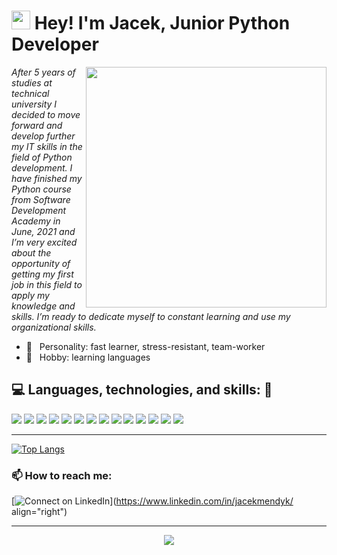 <h1><img src="https://emojis.slackmojis.com/emojis/images/1531849430/4246/blob-sunglasses.gif?1531849430" width="30"/> Hey! I'm Jacek, Junior Python Developer</h1>

<img src="https://media1.giphy.com/media/13HgwGsXF0aiGY/giphy.gif" width="385px" align="right">
<!-- https://media.giphy.com/media/9B8wYztAoe1zO/source.gif -->

*After 5 years of studies at technical university I decided to move forward and develop further my IT skills in the field of Python development. I have finished my Python course from Software Development Academy in June, 2021 and I’m very excited about the opportunity of getting my first job in this field to apply my knowledge and skills. I’m ready to dedicate myself to constant learning and use my organizational skills.*

- 🌱 &nbsp;&nbsp;Personality: fast learner, stress-resistant, team-worker
- 🔎 &nbsp;&nbsp;Hobby: learning languages 

## 💻 Languages, technologies, and skills: 🚀
<p>
      <img src="https://img.shields.io/static/v1?label=&message=Python&color=3C78A9&logo=python&logoColor=FFFFFF">
      <img src="https://img.shields.io/badge/-django-%2314392B">
      <img src="https://img.shields.io/static/v1?label=&message=JavaScript&color=F1E05A&logo=javascript&logoColor=FFFFFF">
      <img src="https://img.shields.io/badge/-Git-F44D27?style=flat-square&logo=Git&logoColor=white">
      <img src="https://img.shields.io/badge/-Github-181717?style=flat-square&logo=GitHub&logoColor=white">
      <img src="https://img.shields.io/badge/-GitLab-FCA121?style=flat-square&logo=gitlab">
      <img src="https://img.shields.io/badge/-HTTP-%23328AC1">
      <img src="https://img.shields.io/badge/-HTML5-E34F26?style=flat-square&logo=HTML5&logoColor=white">
      <img src="https://img.shields.io/badge/-CSS3-1572B6?style=flat-square&logo=CSS3&logoColor=white">
      <img src="https://img.shields.io/badge/-MySQL-F29111?style=flat-square&logo=MySQL&logoColor=white">
      <img src="https://img.shields.io/badge/Linux-black?style=flat-square&logo=linux">
      <img src="https://img.shields.io/badge/-Software%20testing%20and%20TDD-%23639495">
      <img src="https://img.shields.io/badge/-Algorithms%20and%20data%20structures-%230E2F38">
      <img src="https://img.shields.io/badge/-Design%20patterns%20and%20best%20practices-%239C503F">
</p>

---

[![Top Langs](https://github-readme-stats.vercel.app/api/top-langs/?username=mendyk-ja&layout=compact&text_color=daf7dc&bg_color=151515)](https://github.com/mendyk-ja/github-readme-stats)


### :mailbox: How to reach me:
[![Connect on LinkedIn](https://img.shields.io/badge/--linkedin?label=LinkedIn&logo=LinkedIn&style=social)](https://www.linkedin.com/in/jacekmendyk/ align="right")


<hr>

<div align="center">
  
![](https://visitor-badge.glitch.me/badge?page_id=mendyk-ja.mendyk-ja)

</div>
